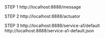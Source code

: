 STEP 1
http://localhost:8888/message


STEP 2
http://localhost:8888/actuator

STEP 3
http://localhost:8888/service-a1/default
http://localhost:8888/service-a1-default.json
